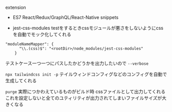 
extension

- ES7 React/Redux/GraphQL/React-Native snippets


- jest-css-modules
testをするときcssモジュールが悪さをしないようにcssを自動でモック化してくれる


```
"moduleNameMapper": {
      "\\.(css)$": "<rootDir>/node_modules/jest-css-modules"
    }
```

テストケース一つ一つにパスしたかどうかを出力したいので
`--verbose`

`npx tailwindcss init -p`
テイルウィンドコンフィグなどのコンフィグを自動で生成してくれる


`purge`
実際につかわえているものがビルド時
cssファイルとして出力してくれる
これを設定しないと全てのユティリティが出力されてしまいファイルサイズが大きくなる



